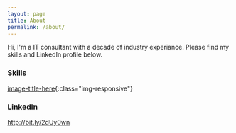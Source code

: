 ```yaml
---
layout: page
title: About
permalink: /about/
---
```


Hi, I'm a IT consultant with a decade of industry experiance. Please find my skills and LinkedIn profile below.

### Skills

[image-title-here](/images//SkillSet.png){:class="img-responsive"}

### LinkedIn

http://bit.ly/2dUy0wn

[comment]: [email@domain.com](mailto:email@domain.com)
